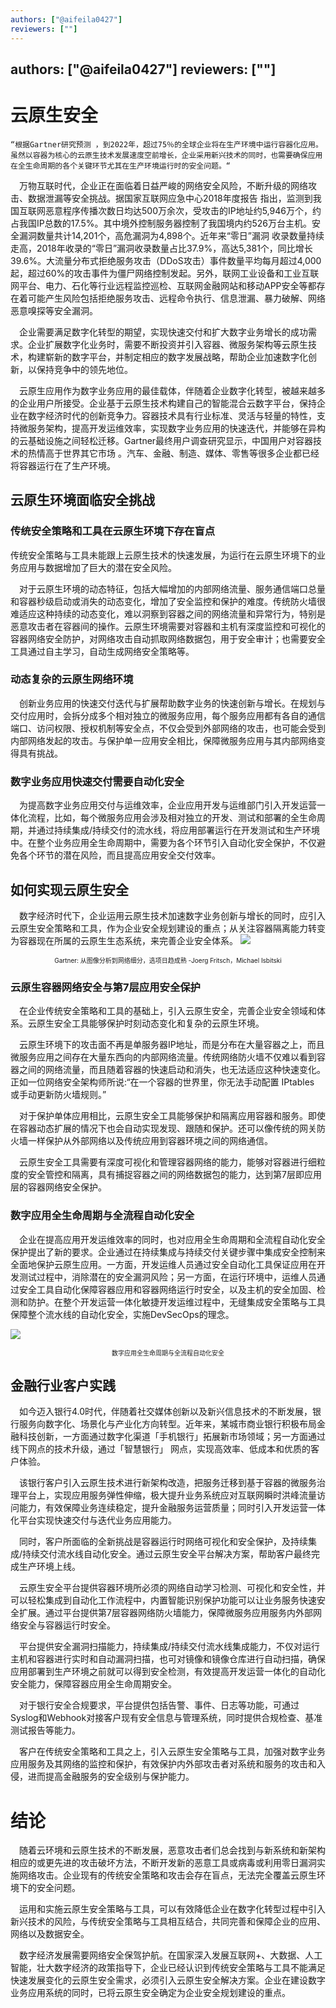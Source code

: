 ```yaml
---
authors: ["@aifeila0427"]
reviewers: [""]
---
```

authors: ["@aifeila0427"]
reviewers: [""]
---
# 云原生安全

    “根据Gartner研究预测 ，到2022年，超过75％的全球企业将在生产环境中运行容器化应用。虽然以容器为核心的云原生技术发展速度空前增长，企业采用新兴技术的同时，也需要确保应用在全生命周期的各个关键环节尤其在生产环境运行时的安全问题。“

&emsp;万物互联时代，企业正在面临着日益严峻的网络安全风险，不断升级的网络攻击、数据泄漏等安全挑战。据国家互联网应急中心2018年度报告 指出，监测到我国互联网恶意程序传播次数日均达500万余次，受攻击的IP地址约5,946万个，约占我国IP总数的17.5%。其中境外控制服务器控制了我国境内约526万台主机。安全漏洞数量共计14,201个，高危漏洞为4,898个。近年来“零日”漏洞 收录数量持续走高，2018年收录的“零日”漏洞收录数量占比37.9%，高达5,381个，同比增长39.6%。大流量分布式拒绝服务攻击（DDoS攻击）事件数量平均每月超过4,000起，超过60%的攻击事件为僵尸网络控制发起。另外，联网工业设备和工业互联网平台、电力、石化等行业远程监控巡检、互联网金融网站和移动APP安全等都存在着可能产生风险包括拒绝服务攻击、远程命令执行、信息泄漏、暴力破解、网络恶意嗅探等安全漏洞。

&emsp;企业需要满足数字化转型的期望，实现快速交付和扩大数字业务增长的成功需求。企业扩展数字化业务时，需要不断投资并引入容器、微服务架构等云原生技术，构建崭新的数字平台，并制定相应的数字发展战略，帮助企业加速数字化创新，以保持竞争中的领先地位。

&emsp;云原生应用作为数字业务应用的最佳载体，伴随着企业数字化转型，被越来越多的企业用户所接受。企业基于云原生技术构建自己的智能混合云数字平台，保持企业在数字经济时代的创新竞争力。容器技术具有行业标准、灵活与轻量的特性，支持微服务架构，提高开发运维效率，实现数字业务应用的快速迭代，并能够在异构的云基础设施之间轻松迁移。Gartner最终用户调查研究显示，中国用户对容器技术的热情高于世界其它市场 。汽车、金融、制造、媒体、零售等很多企业都已经将容器运行在了生产环境。

## 云原生环境面临安全挑战

### 传统安全策略和工具在云原生环境下存在盲点
传统安全策略与工具未能跟上云原生技术的快速发展，为运行在云原生环境下的业务应用与数据增加了巨大的潜在安全风险。

&emsp;对于云原生环境的动态特征，包括大幅增加的内部网络流量、服务通信端口总量和容器秒级启动或消失的动态变化，增加了安全监控和保护的难度。传统防火墙很难适应这种持续的动态变化，难以洞察到容器之间的网络流量和异常行为，特别是恶意攻击者在容器间的操作。云原生环境需要对容器和主机有深度监控和可视化的容器网络安全防护，对网络攻击自动抓取网络数据包，用于安全审计；也需要安全工具通过自主学习，自动生成网络安全策略等。

### 动态复杂的云原生网络环境

&emsp;创新业务应用的快速交付迭代与扩展帮助数字业务的快速创新与增长。在规划与交付应用时，会拆分成多个相对独立的微服务应用，每个服务应用都有各自的通信端口、访问权限、授权机制等安全点，不仅会受到外部网络的攻击，也可能会受到内部网络发起的攻击。与保护单一应用安全相比，保障微服务应用与其内部网络变得具有挑战。

### 数字业务应用快速交付需要自动化安全

&emsp;为提高数字业务应用交付与运维效率，企业应用开发与运维部门引入开发运营一体化流程，比如，每个微服务应用会涉及相对独立的开发、测试和部署的全生命周期，并通过持续集成/持续交付的流水线，将应用部署运行在开发测试和生产环境中。在整个业务应用全生命周期中，需要为各个环节引入自动化安全保护，不仅避免各个环节的潜在风险，而且提高应用安全交付效率。

## 如何实现云原生安全
&emsp;数字经济时代下，企业运用云原生技术加速数字业务创新与增长的同时，应引入云原生安全策略和工具，作为企业安全规划建设的重点；从关注容器隔离能力转变为容器现在所属的云原生生态系统，来完善企业安全体系。
![](img/图片%201.png)
<p align="center"><font size="1">Gartner: 从图像分析到网络细分，选项日趋成熟  -Joerg Fritsch，Michael Isbitski</font>

### 云原生容器网络安全与第7层应用安全保护
&emsp;在企业传统安全策略和工具的基础上，引入云原生安全，完善企业安全领域和体系。云原生安全工具能够保护时刻动态变化和复杂的云原生环境。

&emsp;云原生环境下的攻击面不再是单服务器IP地址，而是分布在大量容器之上，而且微服务应用之间存在大量东西向的内部网络流量。传统网络防火墙不仅难以看到容器之间的网络流量，而且随着容器的快速启动和消失，也无法适应这种快速变化。正如一位网络安全架构师所说:“在一个容器的世界里，你无法手动配置 IPtables 或手动更新防火墙规则。”

&emsp;对于保护单体应用相比，云原生安全工具能够保护和隔离应用容器和服务。即使在容器动态扩展的情况下也会自动实现发现、跟随和保护。还可以像传统的网关防火墙一样保护从外部网络以及传统应用到容器环境之间的网络通信。

&emsp;云原生安全工具需要有深度可视化和管理容器网络的能力，能够对容器进行细粒度的安全管控和隔离，具有捕捉容器之间的网络数据包的能力，达到第7层即应用层的容器网络安全保护。

### 数字应用全生命周期与全流程自动化安全
&emsp;企业在提高应用开发运维效率的同时，也对应用全生命周期和全流程自动化安全保护提出了新的要求。企业通过在持续集成与持续交付关键步骤中集成安全控制来全面地保护云原生应用。一方面，开发运维人员通过安全自动化工具保证应用在开发测试过程中，消除潜在的安全漏洞风险；另一方面，在运行环境中，运维人员通过安全工具自动化保障容器应用和容器网络运行时安全，以及主机的安全加固、检测和防护。在整个开发运营一体化敏捷开发运维过程中，无缝集成安全策略与工具保障整个流水线的自动化安全，实施DevSecOps的理念。

![](img/图片%202.png)
<p align="center"><font size="1">数字应用全生命周期与全流程自动化安全</font>

## 金融行业客户实践
&emsp;如今迈入银行4.0时代，伴随着社交媒体创新以及新兴信息技术的不断发展，银行服务向数字化、场景化与产业化方向转型。近年来，某城市商业银行积极布局金融科技创新，一方面通过数字化渠道「手机银行」拓展新市场领域；另一方面通过线下网点的技术升级，通过「智慧银行」 网点，实现高效率、低成本和优质的客户体验。

&emsp;该银行客户引入云原生技术进行新架构改造，把服务迁移到基于容器的微服务治理平台上，实现应用服务弹性伸缩，极大提升业务系统应对互联网瞬时洪峰流量访问能力，有效保障业务连续稳定，提升金融服务运营质量；同时引入开发运营一体化平台实现快速交付与迭代业务应用能力。

&emsp;同时，客户所面临的全新挑战是容器运行时网络可视化和安全保护，及持续集成/持续交付流水线自动化安全。通过云原生安全平台解决方案，帮助客户最终完成生产环境上线。

&emsp;云原生安全平台提供容器环境所必须的网络自动学习检测、可视化和安全性，并可以轻松集成到自动化工作流程中，内置智能识别保护功能可以让业务服务快速安全扩展。通过平台提供第7层容器网络防火墙能力，保障微服务应用服务内外部网络安全与容器运行时安全。

&emsp;平台提供安全漏洞扫描能力，持续集成/持续交付流水线集成能力，不仅对运行主机和容器进行实时和自动漏洞扫描，也可对镜像和镜像仓库进行自动扫描，确保应用部署到生产环境之前就可以得到安全检测，有效提高开发运营一体化的自动化安全能力，保障容器应用全生命周期安全。

&emsp;对于银行安全合规要求，平台提供包括告警、事件、日志等功能，可通过Syslog和Webhook对接客户现有安全信息与管理系统，同时提供合规检查、基准测试报告等能力。

&emsp;客户在传统安全策略和工具之上，引入云原生安全策略与工具，加强对数字业务应用服务及其网络的监控和保护，有效保护内外部攻击者对系统和服务的攻击和入侵，进而提高金融服务的安全级别与保护能力。

# 结论
&emsp;随着云环境和云原生技术的不断发展，恶意攻击者们总会找到与新系统和新架构相应的或更先进的攻击破坏方法，不断开发新的恶意工具或病毒或利用零日漏洞实施网络攻击。企业现有的传统安全策略和攻击会存在盲点，无法完全覆盖云原生环境下的安全问题。

&emsp;运用和实施云原生安全策略与工具，可以有效降低企业在数字化转型过程中引入新兴技术的风险，与传统安全策略与工具相互结合，共同完善和保障企业的应用、网络以及数据安全。

&emsp;数字经济发展需要网络安全保驾护航。在国家深入发展互联网+、大数据、人工智能，壮大数字经济的政策指导下，企业已经认识到传统安全策略与工具不能满足快速发展变化的云原生安全需求，必须引入云原生安全解决方案。企业在建设数字业务应用系统的同时，已将云原生安全确定为企业安全规划建设的重点。